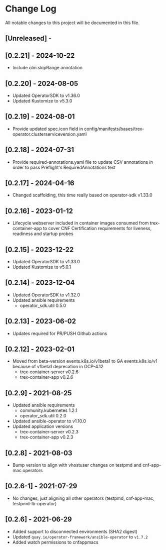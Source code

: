 # Change Log

All notable changes to this project will be documented in this file.

## [Unreleased] -

## [0.2.21] - 2024-10-22

- Include olm.skipRange annotation

## [0.2.20] - 2024-08-05

- Updated OperatorSDK to v1.36.0
- Updated Kustomize to v5.3.0

## [0.2.19] - 2024-08-01

- Provide updated spec.icon field in config/manifests/bases/trex-operator.clusterserviceversion.yaml

## [0.2.18] - 2024-07-31

- Provide required-annotations.yaml file to update CSV annotations in order to pass Preflight's RequiredAnnotations test

## [0.2.17] - 2024-04-16

- Changed scaffolding, this time really based on operator-sdk v1.33.0

## [0.2.16] - 2023-01-12

- Lifecycle webserver included in container images consumed from trex-container-app to cover CNF Certification requirements for liveness, readiness and startup probes

## [0.2.15] - 2023-12-22

- Updated OperatorSDK to v1.33.0
- Updated Kustomize to v5.0.1

## [0.2.14] - 2023-12-04

- Updated OperatorSDK to v1.32.0
- Updated ansible requirements
  - operator_sdk.util 0.5.0

## [0.2.13] - 2023-06-02

- Updates required for PR/PUSH Github actions

## [0.2.12] - 2023-02-01

- Moved from beta-version events.k8s.io/v1beta1 to GA events.k8s.io/v1 because of v1beta1 deprecation in OCP-4.12
  - trex-container-server v0.2.6
  - trex-container-app v0.2.6

## [0.2.9] - 2021-08-25

- Updated ansible requirements
  - community.kubernetes 1.2.1
  - operator_sdk.util 0.2.0
- Updated ansible-operator  to v1.10.0
- Updated application versions
  - trex-container-server v0.2.3
  - trex-container-app v0.2.3
## [0.2.8] - 2021-08-03

- Bump version to align with vhostuser changes on testpmd and cnf-app-mac operators

## [0.2.6-1] - 2021-07-29

- No changes, just aligning all other operators (testpmd, cnf-app-mac, testpmd-lb-operator)

## [0.2.6] - 2021-06-29

- Added support to disconnected environments (SHA2 digest)
- Updated `quay.io/operator-framework/ansible-operator` to `v1.7.2`
- Added watch permissions to cnfappmacs
